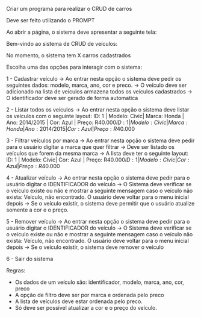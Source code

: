 Criar um programa para realizar o CRUD de carros

Deve ser feito utilizando o PROMPT

Ao abrir a página, o sistema deve apresentar a seguinte tela:

Bem-vindo ao sistema de CRUD de veículos:

No momento, o sistema tem X carros cadastrados

Escolha uma das opções para interagir com o sistema:

1 - Cadastrar veículo
    -> Ao entrar nesta opção o sistema deve pedir os seguintes dados: modelo, marca, ano, cor e preco.
    -> O veículo deve ser adicionado na lista de veículos armazena todos os veículos cadastrados
    -> O identificador deve ser gerado de forma automatica

2 - Listar todos os veículos
    -> Ao entrar nesta opção o sistema deve listar os veículos com o seguinte layout:
    ID: 1 | Modelo: Civic| Marca: Honda | Ano: 2014/2015 | Cor: Azul | Preço: R$40.000
    ID: 1 | Modelo: Civic| Marca: Honda | Ano: 2014/2015 | Cor: Azul | Preço: R$40.000

3 - Filtrar veículos por marca
    -> Ao entrar nesta opção o sistema deve pedir para o usuário digitar a marca que quer filtrar
    -> Deve ser listado os veículos que forem da mesma marca
    -> A lista deve ter o seguinte layout:
    ID: 1 | Modelo: Civic| Cor: Azul | Preço: R$40.000
    ID: 1 | Modelo: Civic| Cor: Azul | Preço: R$40.000

4 - Atualizar veículo
    -> Ao entrar nesta opção o sistema deve pedir para o usuário digitar o IDENTIFICADOR do veículo
    -> O Sistema deve verificar se o veículo existe ou não e mostrar a seguinte mensagem caso o veículo não exista: Veículo, não encontrado. O usuário deve voltar para o menu inicial        depois
    -> Se o veículo existir, o sistema deve permitir que o usuário atualize somente a cor e o preço.

5 - Remover veículo
    -> Ao entrar nesta opção o sistema deve pedir para o usuário digitar o IDENTIFICADOR do veículo
    -> O Sistema deve verificar se o veículo existe ou não e mostrar a seguinte mensagem caso o veículo não exista: Veículo, não encontrado. O usuário deve voltar para o menu inicial                depois
    -> Se o veículo existir, o sistema deve remover o veículo

6 - Sair do sistema

Regras:
- Os dados de um veículo são: identificador, modelo, marca, ano, cor, preco
- A opção de filtro deve ser por marca e ordenada pelo preco
- A lista de veículos deve estar ordenada pelo preco.
- Só deve ser possível atualizar a cor e o preço do veículo. 